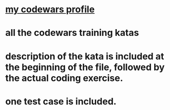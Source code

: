 # [my codewars profile](https://www.codewars.com/users/lishuhe)
# all the codewars training katas
# description of the kata is included at the beginning of the file, followed by the actual coding exercise.
# one test case is included.
